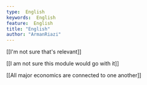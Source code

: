 ```yaml
---
type:  English
keywords:  English
feature:  English
title: "English"
author: "ArmanRiazi"
---
```



[[I'm not sure that's relevant]]

 [[I am not sure this module would go with it]]

 [[All major economics are connected to one another]]